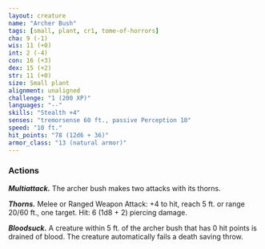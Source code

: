 ```yaml
---
layout: creature
name: "Archer Bush"
tags: [small, plant, cr1, tome-of-horrors]
cha: 9 (-1)
wis: 11 (+0)
int: 2 (-4)
con: 16 (+3)
dex: 15 (+2)
str: 11 (+0)
size: Small plant
alignment: unaligned
challenge: "1 (200 XP)"
languages: "--"
skills: "Stealth +4"
senses: "tremorsense 60 ft., passive Perception 10"
speed: "10 ft."
hit_points: "78 (12d6 + 36)"
armor_class: "13 (natural armor)"
---
```


### Actions

***Multiattack.*** The archer bush makes two attacks with its thorns.

***Thorns.*** Melee or Ranged Weapon Attack: +4 to hit, reach 5 ft. or range
20/60 ft., one target. Hit: 6 (1d8 + 2) piercing damage.

***Bloodsuck.*** A creature within 5 ft. of the archer bush that has 0 hit
points is drained of blood. The creature automatically fails a death saving
throw.
